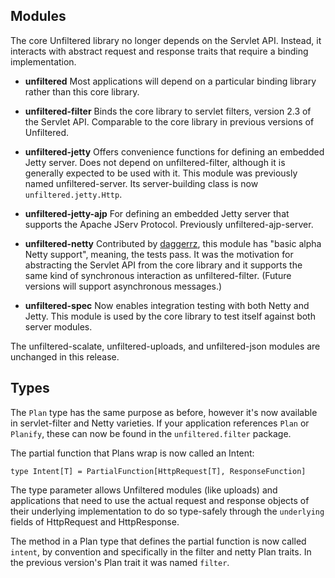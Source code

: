 Modules
-------

The core Unfiltered library no longer depends on the Servlet API. Instead, it interacts with abstract request and response traits that require a binding implementation.

- **unfiltered**  Most applications will depend on a particular
    binding library rather than this core library.

- **unfiltered-filter** Binds the core library to servlet filters,
    version 2.3 of the Servlet API. Comparable to the core library in
    previous versions of Unfiltered.

- **unfiltered-jetty** Offers convenience functions for defining an
    embedded Jetty server. Does not depend on unfiltered-filter,
    although it is generally expected to be used with it. This module
    was previously named unfiltered-server. Its server-building class
    is now `unfiltered.jetty.Http`.

- **unfiltered-jetty-ajp** For defining an embedded Jetty server that
    supports the Apache JServ Protocol. Previously unfiltered-ajp-server.

- **unfiltered-netty** Contributed by [daggerrz][daggerrz], this
    module has "basic alpha Netty support", meaning, the tests
    pass. It was the motivation for abstracting the Servlet API from
    the core library and it supports the same kind of
    synchronous interaction as unfiltered-filter. (Future versions will
    support asynchronous messages.)

- **unfiltered-spec** Now enables integration testing with both Netty
    and Jetty. This module is used by the core library to test itself
    against both server modules.

[daggerrz]: http://github.com/daggerrz/

The unfiltered-scalate, unfiltered-uploads, and unfiltered-json modules are
unchanged in this release.

Types
-----

The `Plan` type has the same purpose as before, however it's now
available in servlet-filter and Netty varieties. If your application
references `Plan` or `Planify`, these can now be found in the
`unfiltered.filter` package.

The partial function that Plans wrap is now called an Intent:

    type Intent[T] = PartialFunction[HttpRequest[T], ResponseFunction]

The type parameter allows Unfiltered modules (like uploads) and
applications that need to use the actual request and response objects
of their underlying implementation to do so type-safely through
the `underlying` fields of HttpRequest and HttpResponse.

The method in a Plan type that defines the partial function is now
called `intent`, by convention and specifically in the filter and
netty Plan traits. In the previous version's Plan trait it was named
`filter`.
